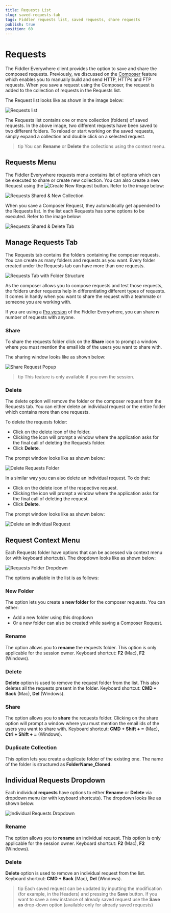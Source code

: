 ```yaml
---
title: Requests List
slug: saved-requests-tab
tags: Fiddler requests list, saved requests, share requests
publish: true
position: 60
---
```


# Requests

The Fiddler Everywhere client provides the option to save and share the composed requests. Previously, we discussed on the [Composer](https://docs.telerik.com/fiddler-everywhere/user-guide/composer) feature which enables you to manually build and send HTTP, HTTPs and FTP requests. When you save a request using the Composer, the request is added to the collection of requests in the Requests list. 

The Request list looks like as shown in the image below: 

![Requests list](../images/requests/requests-list-all.png)

The Requests list contains one or more collection (folders) of saved requests. In the above image, two different requests have been saved to two different folders. To reload or start working on the saved requests, simply expand a collection and double click on a selected request. 

>tip You can __Rename__ or __Delete__ the collections using the context menu. 

## Requests Menu 

The Fiddler Everywhere requests menu contains list of options which can be executed to share or create new collection. You can also create a new Request using the ![Create New Request](../images/requests/create-new-requests-sign.png) button. Refer to the image below: 

![Requests Shared & New Collection](../images/requests/requests-shared-new-collection.png)

When you save a Composer Request, they automatically get appended to the Requests list. In the list each Requests has some options to be executed. Refer to the image below: 

![Requests Shared & Delete Tab](../images/requests/Requests-share-delete-tab.png)

## Manage Requests Tab

The Requests tab contains the folders containing the composer requests. You can create as many folders and requests as you want. Every folder created under the Requests tab can have more than one requests. 

![Requests Tab with Folder Structure](../images/requests/requests-tab-with-folder-structure.png)

As the composer allows you to compose requests and test those requests, the folders under requests help in differentiating different types of requests. It comes in handy when you want to share the request with a teammate or someone you are working with. 

If you are using a [Pro version](https://www.telerik.com/purchase/fiddler) of the Fiddler Everywhere, you can share __n__ number of requests with anyone. 

### Share 

To share the requests folder click on the __Share__ icon to prompt a window where you must mention the email ids of the users you want to share with. 

The sharing window looks like as shown below:

![Share Request Popup](../images/requests/share-requests-popup.png)

>tip This feature is only available if you own the session. 

### Delete 

The delete option will remove the folder or the composer request from the Requests tab. You can either delete an individual request or the entire folder which contains more than one requests. 

To delete the requests folder: 

- Click on the delete icon of the folder. 
- Clicking the icon will prompt a window where the application asks for the final call of deleting the Requests folder. 
- Click __Delete__. 

The prompt window looks like as shown below: 

![Delete Requests Folder](../images/requests/delete-requests-folder.png)

In a similar way you can also delete an individual request. To do that: 

- Click on the delete icon of the respective request. 
- Clicking the icon will prompt a window where the application asks for the final call of deleting the request. 
- Click __Delete__.  

The prompt window looks like as shown below: 

![Delete an individual Request](../images/requests/delete-an-individual-request.png)

## Request Context Menu 

Each Requests folder have options that can be accessed via context menu (or with keyboard shortcuts). The dropdown looks like as shown below: 

![Requests Folder Dropdown](../images/requests/requests-folder-dropdown.png)

The options available in the list is as follows:

### New Folder 

The option lets you create a __new folder__ for the composer requests. You can either: 

- Add a new folder using this dropdown 
- Or a new folder can also be created while saving a Composer Request. 

### Rename

The option allows you to __rename__ the requests folder. This option is only applicable for the session owner. Keyboard shortcut: __F2__ (Mac), __F2__ (Windows). 

### Delete 

__Delete__ option is used to remove the request folder from the list. This also deletes all the requests present in the folder. Keyboard shortcut: __CMD + Back__ (Mac), __Del__ (Windows). 

### Share

The option allows you to __share__ the requests folder. Clicking on the share option will prompt a window where you must mention the email ids of the users you want to share with. Keyboard shortcut: __CMD + Shift + =__ (Mac), __Ctrl + Shift + =__ (Windows). 

### Duplicate Collection 

This option lets you create a duplicate folder of the existing one. The name of the folder is structured as __FolderName_Cloned__. 

## Individual Requests Dropdown

Each individual __requests__ have options to either __Rename__ or __Delete__ via dropdown menu (or with keyboard shortcuts). The dropdown looks like as shown below:

![Individual Requests Dropdown](../images/requests/individual-requests-dropdown.png)

### Rename 

The option allows you to __rename__ an individual request. This option is only applicable for the session owner. Keyboard shortcut: __F2__ (Mac), __F2__ (Windows). 

### Delete

__Delete__ option is used to remove an individual request from the list. Keyboard shortcut: __CMD + Back__ (Mac), __Del__ (Windows). 

>tip Each saved request can be updated by inputting the modification (for example, in the Headers) and pressing the __Save__ button. If you want to save a new instance of already saved request use the __Save as__ drop-down option (available only for already saved requests)


